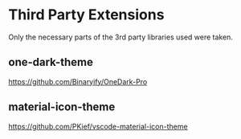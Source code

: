 # Third Party Extensions

Only the necessary parts of the 3rd party libraries used were taken.

## one-dark-theme
https://github.com/Binaryify/OneDark-Pro

## material-icon-theme
https://github.com/PKief/vscode-material-icon-theme